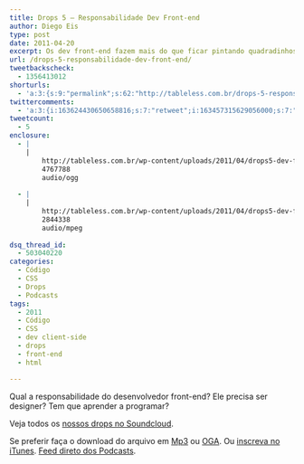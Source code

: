 ```yaml
---
title: Drops 5 – Responsabilidade Dev Front-end
author: Diego Eis
type: post
date: 2011-04-20
excerpt: Os dev front-end fazem mais do que ficar pintando quadradinhos o dia inteiro.
url: /drops-5-responsabilidade-dev-front-end/
tweetbackscheck:
  - 1356413012
shorturls:
  - 'a:3:{s:9:"permalink";s:62:"http://tableless.com.br/drops-5-responsabilidade-dev-front-end";s:7:"tinyurl";s:26:"http://tinyurl.com/3gt3z8w";s:4:"isgd";s:19:"http://is.gd/SNw9iS";}'
twittercomments:
  - 'a:3:{i:163624430650658816;s:7:"retweet";i:163457315629056000;s:7:"retweet";i:163457053992562688;s:7:"retweet";}'
tweetcount:
  - 5
enclosure:
  - |
    |
        http://tableless.com.br/wp-content/uploads/2011/04/drops5-dev-frontend.ogg
        4767788
        audio/ogg
        
  - |
    |
        http://tableless.com.br/wp-content/uploads/2011/04/drops5-dev-frontend.mp3
        2844338
        audio/mpeg
        
dsq_thread_id:
  - 503040220
categories:
  - Código
  - CSS
  - Drops
  - Podcasts
tags:
  - 2011
  - Código
  - CSS
  - dev client-side
  - drops
  - front-end
  - html

---
```

Qual a responsabilidade do desenvolvedor front-end? Ele precisa ser designer? Tem que aprender a programar? 

<!--audio controls> 
<source src="http://tableless.com.br/wp-content/uploads/2011/04/drops5-dev-frontend.ogg" type="audio/ogg" />
<source src="http://tableless.com.br/wp-content/uploads/2011/04/drops5-dev-frontend.mp3" type="audio/mpeg" />
 Se preferir faça o download do arquivo em <a href="http://tableless.com.br/wp-content/uploads/2011/04/drops5-dev-frontend.mp3" title="Audio MP3">Mp3</a> ou <a href="http://tableless.com.br/wp-content/uploads/2011/04/drops5-dev-frontend.ogg" title="Audio OGG">OGA</a>.
</audio-->



Veja todos os [nossos drops no Soundcloud][1].

Se preferir faça o download do arquivo em [Mp3][2] ou [OGA][3]. Ou [inscreva no iTunes][4]. <a href="http://tableless.com.br/?feed=podcast" rel="external">Feed direto dos Podcasts</a>.

 [1]: http://soundcloud.com/tableless
 [2]: http://tableless.com.br/wp-content/uploads/2011/04/drops5-dev-frontend.mp3 "Audio MP3"
 [3]: http://tableless.com.br/wp-content/uploads/2011/04/drops5-dev-frontend.ogg "Audio OGG"
 [4]: http://itunes.apple.com/us/podcast/tableless-desenvolvimento/id73330789 "Drops do Tableless no iTunes."